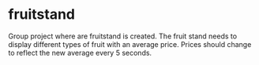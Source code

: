 # fruitstand
Group project where are fruitstand is created.  The fruit stand needs to display different types of fruit with an average price.  Prices should change to reflect the new average every 5 seconds.  
